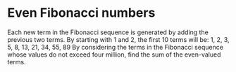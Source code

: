 # Even Fibonacci numbers

Each new term in the Fibonacci sequence is generated by adding the previous two terms.
By starting with 1 and 2, the first 10 terms will be:
    1, 2, 3, 5, 8, 13, 21, 34, 55, 89
By considering the terms in the Fibonacci sequence whose values do not exceed four million, find the sum of the even-valued terms.

    